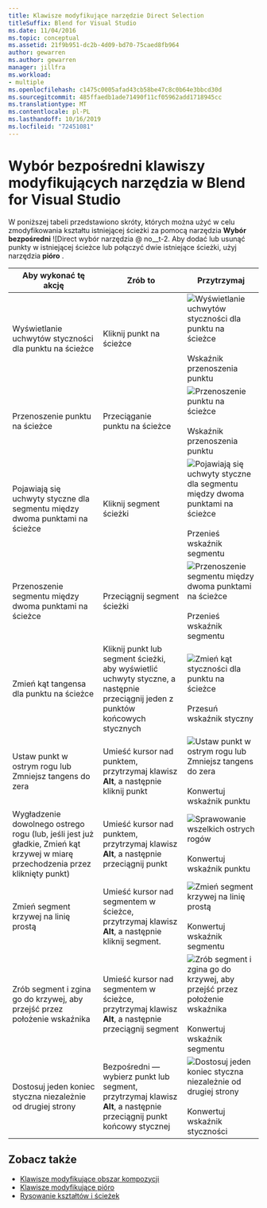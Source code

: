 ```yaml
---
title: Klawisze modyfikujące narzędzie Direct Selection
titleSuffix: Blend for Visual Studio
ms.date: 11/04/2016
ms.topic: conceptual
ms.assetid: 21f9b951-dc2b-4d09-bd70-75caed8fb964
author: gewarren
ms.author: gewarren
manager: jillfra
ms.workload:
- multiple
ms.openlocfilehash: c1475c0005afad43cb58be47c8c0b64e3bbcd30d
ms.sourcegitcommit: 485ffaedb1ade71490f11cf05962add1718945cc
ms.translationtype: MT
ms.contentlocale: pl-PL
ms.lasthandoff: 10/16/2019
ms.locfileid: "72451081"
---
```

# <a name="direct-selection-tool-modifier-keys-in-blend-for-visual-studio"></a>Wybór bezpośredni klawiszy modyfikujących narzędzia w Blend for Visual Studio

W poniższej tabeli przedstawiono skróty, których można użyć w celu zmodyfikowania kształtu istniejącej ścieżki za pomocą narzędzia **Wybór bezpośredni** ![Direct wybór narzędzia @ no__t-2. Aby dodać lub usunąć punkty w istniejącej ścieżce lub połączyć dwie istniejące ścieżki, użyj narzędzia **pióro** .

|Aby wykonać tę akcję|Zrób to|Przytrzymaj|
| - |-------------|-------------|
|Wyświetlanie uchwytów styczności dla punktu na ścieżce|Kliknij punkt na ścieżce|![Wyświetlanie uchwytów styczności dla punktu na ścieżce](../designers/media/cfcc5f41-a666-4524-a958-50b9051130ca.png)<br /><br /> Wskaźnik przenoszenia punktu|
|Przenoszenie punktu na ścieżce|Przeciąganie punktu na ścieżce|![Przenoszenie punktu na ścieżce](../designers/media/cfcc5f41-a666-4524-a958-50b9051130ca.png)<br /><br /> Wskaźnik przenoszenia punktu|
|Pojawiają się uchwyty styczne dla segmentu między dwoma punktami na ścieżce|Kliknij segment ścieżki|![Pojawiają się uchwyty styczne dla segmentu między dwoma punktami na ścieżce](../designers/media/2ace930f-98fa-410b-92cf-7a4b88503ee7.png)<br /><br /> Przenieś wskaźnik segmentu|
|Przenoszenie segmentu między dwoma punktami na ścieżce|Przeciągnij segment ścieżki|![Przenoszenie segmentu między dwoma punktami na ścieżce](../designers/media/2ace930f-98fa-410b-92cf-7a4b88503ee7.png)<br /><br /> Przenieś wskaźnik segmentu|
|Zmień kąt tangensa dla punktu na ścieżce|Kliknij punkt lub segment ścieżki, aby wyświetlić uchwyty styczne, a następnie przeciągnij jeden z punktów końcowych stycznych|![Zmień kąt styczności dla punktu na ścieżce](../designers/media/beb1a907-1e50-450c-aab3-4d7026f5e426.png)<br /><br /> Przesuń wskaźnik styczny|
|Ustaw punkt w ostrym rogu lub Zmniejsz tangens do zera|Umieść kursor nad punktem, przytrzymaj klawisz **Alt**, a następnie kliknij punkt|![Ustaw punkt w ostrym rogu lub Zmniejsz tangens do zera](../designers/media/21197b10-aba4-4a9d-8145-647d0ba8e518.png)<br /><br /> Konwertuj wskaźnik punktu|
|Wygładzenie dowolnego ostrego rogu (lub, jeśli jest już gładkie, Zmień kąt krzywej w miarę przechodzenia przez kliknięty punkt)|Umieść kursor nad punktem, przytrzymaj klawisz **Alt**, a następnie przeciągnij punkt|![Sprawowanie wszelkich ostrych rogów](../designers/media/21197b10-aba4-4a9d-8145-647d0ba8e518.png)<br /><br /> Konwertuj wskaźnik punktu|
|Zmień segment krzywej na linię prostą|Umieść kursor nad segmentem w ścieżce, przytrzymaj klawisz **Alt**, a następnie kliknij segment.|![Zmień segment krzywej na linię prostą](../designers/media/975a855a-8536-441f-97ed-2f1496e416bf.png)<br /><br /> Konwertuj wskaźnik segmentu|
|Zrób segment i zgina go do krzywej, aby przejść przez położenie wskaźnika|Umieść kursor nad segmentem w ścieżce, przytrzymaj klawisz **Alt**, a następnie przeciągnij segment|![Zrób segment i zgina go do krzywej, aby przejść przez położenie wskaźnika](../designers/media/975a855a-8536-441f-97ed-2f1496e416bf.png)<br /><br /> Konwertuj wskaźnik segmentu|
|Dostosuj jeden koniec styczna niezależnie od drugiej strony|Bezpośredni — wybierz punkt lub segment, przytrzymaj klawisz **Alt**, a następnie przeciągnij punkt końcowy stycznej|![Dostosuj jeden koniec styczna niezależnie od drugiej strony](../designers/media/923951da-4081-4f8b-bebc-0f1f64d87504.png)<br /><br /> Konwertuj wskaźnik styczności|

## <a name="see-also"></a>Zobacz także

- [Klawisze modyfikujące obszar kompozycji](../xaml-tools/artboard-modifier-keys-in-blend.md)
- [Klawisze modyfikujące pióro](../xaml-tools/pen-tool-modifier-keys-in-blend.md)
- [Rysowanie kształtów i ścieżek](../xaml-tools/draw-shapes-and-paths.md)